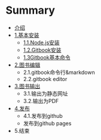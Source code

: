 # Summary

* [介绍](README.md)
* [1.基本安装](chapter1.md)
  * [1.1.Node.js安装](chapter1/11nodejsan-zhuang.md)
  * [1.2.Gitbook安装](chapter1/12gitbookan-zhuang.md)
  * [1.3Gitbook基本命令](chapter1/13gitbookji-ben-ming-ling.md)
* [2.图书编辑](11nodejsan-zhuang.md)
  * 2.1.gitbook命令行&markdown
  * 2.2.gitbook editor
* [3.图书输出](3tu-shu-shu-chu.md)
  * 3.1.输出为静态网址
  * 3.2.输出为PDF
* [4.发布](4fa-bu.md)
  * 4.1.发布到github
  * 发布到github pages
* 5.结束

